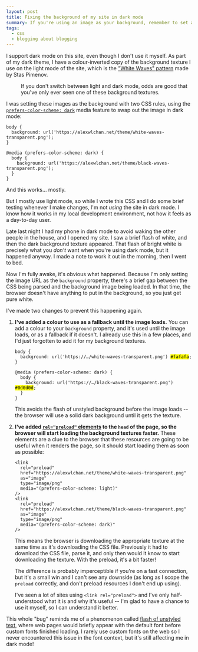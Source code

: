 ```yaml
---
layout: post
title: Fixing the background of my site in dark mode
summary: If you're using an image as your background, remember to set a fallback colour as well.
tags:
  - css
  - blogging about blogging
---
```

I support dark mode on this site, even though I don't use it myself.
As part of my dark theme, I have a colour-inverted copy of the background texture I use on the light mode of the site, which is the ["White Waves" pattern][white_waves] made by Stas Pimenov.

<style type="text/css">
  #comparison {
    display: grid;
    grid-template-columns: 1fr 1fr;
    grid-gap: var(--border-width);
  }

  #comparison img {
    border: var(--border-width) var(--border-style) var(--block-border);
    object-fit: none;
  }

  #comparison img:nth-child(1) {
    border-top-left-radius:    var(--border-radius);
    border-bottom-left-radius: var(--border-radius);
  }

  #comparison img:nth-child(2) {
    border-top-right-radius:    var(--border-radius);
    border-bottom-right-radius: var(--border-radius);
  }
</style>

<figure style="width: 500px;">
  <div id="comparison">
    <img src="/theme/white-waves-transparent.png" alt="">
    <img src="/theme/black-waves-transparent.png" alt="">
  </div>
  <figcaption>
    If you don't switch between light and dark mode, odds are good that you've only ever seen one of these background textures.
  </figcaption>
</figure>

I was setting these images as the background with two CSS rules, using the [`prefers-color-scheme: dark`][prefers_dark] media feature to swap out the image in dark mode:

```
body {
  background: url('https://alexwlchan.net/theme/white-waves-transparent.png');
}

@media (prefers-color-scheme: dark) {
  body {
    background: url('https://alexwlchan.net/theme/black-waves-transparent.png');
  }
}
```

And this works… mostly.

But I mostly use light mode, so while I wrote this CSS and I do some brief testing whenever I make changes, I'm not *using* the site in dark mode.
I know how it works in my local development environment, not how it feels as a day-to-day user.

Late last night I had my phone in dark mode to avoid waking the other people in the house, and I opened my site.
I saw a brief flash of white, and then the dark background texture appeared.
That flash of bright white is precisely what you *don't* want when you're using dark mode, but it happened anyway.
I made a note to work it out in the morning, then I went to bed.

Now I'm fully awake, it's obvious what happened.
Because I'm only setting the image URL as the `background` property, there's a brief gap between the CSS being parsed and the background image being loaded.
In that time, the browser doesn't have anything to put in the background, so you just get pure white.

I've made two changes to prevent this happening again.

1.  **I've added a colour to use as a fallback until the image loads.**
    You can add a colour to your `background` property, and it's used until the image loads, or as a fallback if it doesn't.
    I already use this in a few places, and I'd just forgotten to add it for my background textures.

    <pre><code>body {
      background: url('https://…/white-waves-transparent.png') <mark>#fafafa</mark>;
    }

    @media (prefers-color-scheme: dark) {
      body {
        background: url('https://…/black-waves-transparent.png') <mark>#0d0d0d</mark>;
      }
    }</code></pre>

    This avoids the flash of unstyled background before the image loads -- the browser will use a solid dark background until it gets the texture.

2.  **I've added [`rel="preload"` elements][preload] to the `head` of the page, so the browser will start loading the background textures faster.**
    These elements are a clue to the browser that these resources are going to be useful when it renders the page, so it should start loading them as soon as possible:

    ```
    <link
      rel="preload"
      href="https://alexwlchan.net/theme/white-waves-transparent.png"
      as="image"
      type="image/png"
      media="(prefers-color-scheme: light)"
    />
    <link
      rel="preload"
      href="https://alexwlchan.net/theme/black-waves-transparent.png"
      as="image"
      type="image/png"
      media="(prefers-color-scheme: dark)"
    />
    ```

    This means the browser is downloading the appropriate texture at the same time as it's downloading the CSS file.
    Previously it had to download the CSS file, parse it, and only then would it know to start downloading the texture.
    With the preload, it's a bit faster!

    The difference is probably imperceptible if you're on a fast connection, but it's a small win and I can't see any downside (as long as I scope the `preload` correctly, and don't preload resources I don't end up using).

    I've seen a lot of sites using `<link rel="preload">` and I've only half-understood what it is and why it's useful -- I'm glad to have a chance to use it myself, so I can understand it better.

This whole "bug" reminds me of a phenomenon called [flash of unstyled text][fout], where web pages would briefly appear with the default font before custom fonts finished loading.
I rarely use custom fonts on the web so I never encountered this issue in the font context, but it's still affecting me in dark mode!

[white_waves]: https://www.toptal.com/designers/subtlepatterns/white-waves-pattern/
[prefers_dark]: https://developer.mozilla.org/en-US/docs/Web/CSS/@media/prefers-color-scheme
[fout]: https://en.wikipedia.org/wiki/Flash_of_unstyled_content
[preload]: https://developer.mozilla.org/en-US/docs/Web/HTML/Reference/Attributes/rel/preload
